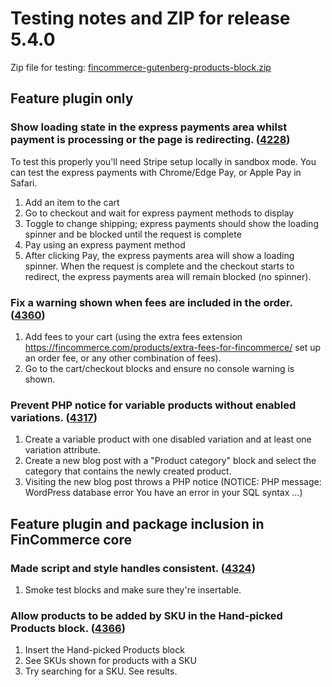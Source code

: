 # Testing notes and ZIP for release 5.4.0

Zip file for testing: [fincommerce-gutenberg-products-block.zip](https://github.com/dieselfox1/fincommerce-gutenberg-products-block/files/6694563/fincommerce-gutenberg-products-block.zip)

## Feature plugin only

### Show loading state in the express payments area whilst payment is processing or the page is redirecting. ([4228](https://github.com/dieselfox1/fincommerce-gutenberg-products-block/pull/4228))

To test this properly you'll need Stripe setup locally in sandbox mode. You can test the express payments with Chrome/Edge Pay, or Apple Pay in Safari.

1. Add an item to the cart
2. Go to checkout and wait for express payment methods to display
3. Toggle to change shipping; express payments should show the loading spinner and be blocked until the request is complete
4. Pay using an express payment method
5. After clicking Pay, the express payments area will show a loading spinner. When the request is complete and the checkout starts to redirect, the express payments area will remain blocked (no spinner).

### Fix a warning shown when fees are included in the order. ([4360](https://github.com/dieselfox1/fincommerce-gutenberg-products-block/pull/4360))

1. Add fees to your cart (using the extra fees extension <https://fincommerce.com/products/extra-fees-for-fincommerce/> set up an order fee, or any other combination of fees).
2. Go to the cart/checkout blocks and ensure no console warning is shown.

### Prevent PHP notice for variable products without enabled variations. ([4317](https://github.com/dieselfox1/fincommerce-gutenberg-products-block/pull/4317))

1. Create a variable product with one disabled variation and at least one variation attribute.
2. Create a new blog post with a "Product category" block and select the category that contains the newly created product.
3. Visiting the new blog post throws a PHP notice (NOTICE: PHP message: WordPress database error You have an error in your SQL syntax ...)

## Feature plugin and package inclusion in FinCommerce core

### Made script and style handles consistent. ([4324](https://github.com/dieselfox1/fincommerce-gutenberg-products-block/pull/4324))

1. Smoke test blocks and make sure they're insertable.

### Allow products to be added by SKU in the Hand-picked Products block. ([4366](https://github.com/dieselfox1/fincommerce-gutenberg-products-block/pull/4366))

1. Insert the Hand-picked Products block
2. See SKUs shown for products with a SKU
3. Try searching for a SKU. See results.
